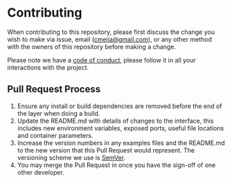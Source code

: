 # Contributing

When contributing to this repository, please first discuss the change you wish to make via issue,
email (cmejia@gmail.com), or any other method with the owners of this repository before making a change. 

Please note we have a [code of conduct](https://github.com/learneda/LearnLocker-FE/blob/development/CODE_OF_CONDUCT.md), please follow it in all your interactions with the project.

## Pull Request Process

1. Ensure any install or build dependencies are removed before the end of the layer when doing a 
   build.
2. Update the README.md with details of changes to the interface, this includes new environment 
   variables, exposed ports, useful file locations and container parameters.
3. Increase the version numbers in any examples files and the README.md to the new version that this
   Pull Request would represent. The versioning scheme we use is [SemVer](http://semver.org/).
4. You may merge the Pull Request in once you have the sign-off of one other developer.
